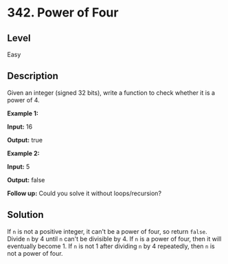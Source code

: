 # 342. Power of Four
## Level
Easy

## Description
Given an integer (signed 32 bits), write a function to check whether it is a power of 4.

**Example 1:**

**Input:** 16

**Output:** true

**Example 2:**

**Input:** 5

**Output:** false

**Follow up:** Could you solve it without loops/recursion?

## Solution
If `n` is not a positive integer, it can't be a power of four, so return `false`. Divide `n` by 4 until `n` can't be divisible by 4. If `n` is a power of four, then it will eventually become 1. If `n` is not 1 after dividing `n` by 4 repeatedly, then `n` is not a power of four.
